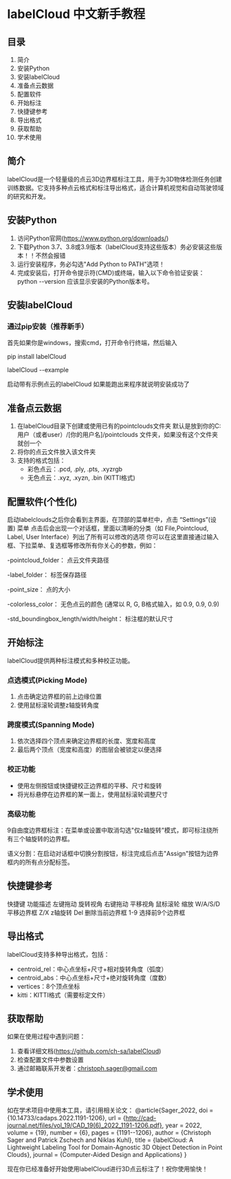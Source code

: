 # labelCloud 中文新手教程

## 目录
1. 简介
2. 安装Python
3. 安装labelCloud
4. 准备点云数据
5. 配置软件
6. 开始标注
7. 快捷键参考
8. 导出格式
9. 获取帮助
10. 学术使用

## 简介
labelCloud是一个轻量级的点云3D边界框标注工具，用于为3D物体检测任务创建训练数据。它支持多种点云格式和标注导出格式，适合计算机视觉和自动驾驶领域的研究和开发。

## 安装Python
1. 访问Python官网(https://www.python.org/downloads/)
2. 下载Python 3.7、3.8或3.9版本（labelCloud支持这些版本）务必安装这些版本！！不然会报错
3. 运行安装程序，务必勾选"Add Python to PATH"选项！
4. 完成安装后，打开命令提示符(CMD)或终端，输入以下命令验证安装：
   python --version
   应该显示安装的Python版本号。

## 安装labelCloud
### 通过pip安装（推荐新手）
首先如果你是windows，搜索cmd，打开命令行终端，然后输入

pip install labelCloud

labelCloud --example  

启动带有示例点云的labelCloud 如果能跑出来程序就说明安装成功了



## 准备点云数据
1. 在labelCloud目录下创建或使用已有的pointclouds文件夹 默认是放到你的C: 用户（或者user）/[你的用户名]/pointclouds 文件夹，如果没有这个文件夹就创一个
2. 将你的点云文件放入该文件夹
3. 支持的格式包括：
   - 彩色点云：.pcd, .ply, .pts, .xyzrgb
   - 无色点云：.xyz, .xyzn, .bin (KITTI格式)

## 配置软件(个性化)
启动labelclouds之后你会看到主界面，在顶部的菜单栏中，点击 ​​“Settings”​​ (设置) 菜单
点击后会出现一个对话框，里面以清晰的分类（如 ​File, ​Pointcloud, ​Label, ​User Interface）列出了所有可以修改的选项
你可以在这里直接通过输入框、下拉菜单、复选框等修改所有你关心的参数，例如：

-​pointcloud_folder​： 点云文件夹路径

-​label_folder​： 标签保存路径

-​point_size​： 点的大小

-​colorless_color​： 无色点云的颜色 (通常以 R, G, B格式输入，如 0.9, 0.9, 0.9)

-​std_boundingbox_length/width/height​： 标注框的默认尺寸

## 开始标注
labelCloud提供两种标注模式和多种校正功能。

### 点选模式(Picking Mode)
1. 点击确定边界框的前上边缘位置
2. 使用鼠标滚轮调整z轴旋转角度

### 跨度模式(Spanning Mode)
1. 依次选择四个顶点来确定边界框的长度、宽度和高度
2. 最后两个顶点（宽度和高度）的图层会被锁定以便选择

### 校正功能
- 使用左侧按钮或快捷键校正边界框的平移、尺寸和旋转
- 将光标悬停在边界框的某一面上，使用鼠标滚轮调整尺寸

### 高级功能
9自由度边界框标注：在菜单或设置中取消勾选"仅z轴旋转"模式，即可标注绕所有三个轴旋转的边界框。

语义分割：在启动对话框中切换分割按钮，标注完成后点击"Assign"按钮为边界框内的所有点分配标签。

## 快捷键参考
快捷键       功能描述
左键拖动      旋转视角
右键拖动      平移视角
鼠标滚轮      缩放
W/A/S/D      平移边界框
Z/X          z轴旋转
Del          删除当前边界框
1-9          选择前9个边界框

## 导出格式
labelCloud支持多种导出格式，包括：
- centroid_rel：中心点坐标+尺寸+相对旋转角度（弧度）
- centroid_abs：中心点坐标+尺寸+绝对旋转角度（度数）
- vertices：8个顶点坐标
- kitti：KITTI格式（需要标定文件）

## 获取帮助
如果在使用过程中遇到问题：
1. 查看详细文档(https://github.com/ch-sa/labelCloud)
2. 检查配置文件中参数设置
3. 通过邮箱联系开发者：christoph.sager@gmail.com

## 学术使用
如在学术项目中使用本工具，请引用相关论文：
@article{Sager_2022,
    doi = {10.14733/cadaps.2022.1191-1206},
    url = {http://cad-journal.net/files/vol_19/CAD_19(6)_2022_1191-1206.pdf},
    year = 2022,
    volume = {19},
    number = {6},
    pages = {1191--1206},
    author = {Christoph Sager and Patrick Zschech and Niklas Kuhl},
    title = {labelCloud: A Lightweight Labeling Tool for Domain-Agnostic 3D Object Detection in Point Clouds},
    journal = {Computer-Aided Design and Applications}
}

现在你已经准备好开始使用labelCloud进行3D点云标注了！祝你使用愉快！
